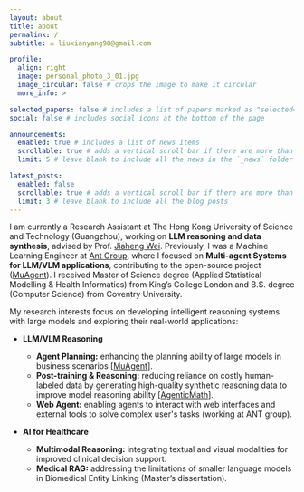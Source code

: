 ```yaml
---
layout: about
title: about
permalink: /
subtitle: ✉️ liuxianyang98@gmail.com

profile:
  align: right
  image: personal_photo_3_01.jpg
  image_circular: false # crops the image to make it circular
  more_info: >

selected_papers: false # includes a list of papers marked as "selected={true}"
social: false # includes social icons at the bottom of the page

announcements:
  enabled: true # includes a list of news items
  scrollable: true # adds a vertical scroll bar if there are more than 3 news items
  limit: 5 # leave blank to include all the news in the `_news` folder

latest_posts:
  enabled: false
  scrollable: true # adds a vertical scroll bar if there are more than 3 new posts items
  limit: 3 # leave blank to include all the blog posts
---
```


I am currently a Research Assistant at The Hong Kong University of Science and Technology (Guangzhou), working on **LLM reasoning and data synthesis**, advised by Prof. [Jiaheng Wei](https://sites.google.com/ucsc.edu/jiahengwei). Previously, I was a Machine Learning Engineer at [Ant Group](https://www.antgroup.com/en), where I focused on **Multi-agent Systems for LLM/VLM applications**, contributing to the open-source project ([MuAgent](https://github.com/codefuse-ai/CodeFuse-muAgent/tree/main)). I received Master of Science degree (Applied Statistical Modelling & Health Informatics) from King’s College London and B.S. degree (Computer Science) from Coventry University.

My research interests focus on developing intelligent reasoning systems with large models and exploring their real-world applications:

- **LLM/VLM Reasoning**  
  - **Agent Planning:** enhancing the planning ability of large models in business scenarios [[MuAgent](https://github.com/codefuse-ai/CodeFuse-muAgent/tree/main)].  
  - **Post-training & Reasoning:** reducing reliance on costly human-labeled data by generating high-quality synthetic reasoning data to improve model reasoning ability [[AgenticMath](https://arxiv.org/abs/2510.19361#)].  
  - **Web Agent:** enabling agents to interact with web interfaces and external tools to solve complex user's tasks (working at ANT group).  

- **AI for Healthcare**  
  - **Multimodal Reasoning:** integrating textual and visual modalities for improved clinical decision support.  
  - **Medical RAG:** addressing the limitations of smaller language models in Biomedical Entity Linking (Master’s dissertation).


